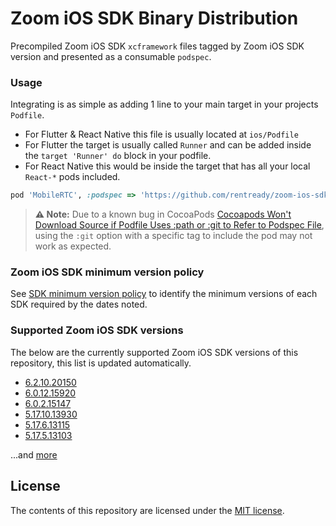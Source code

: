 # Zoom iOS SDK Binary Distribution

Precompiled Zoom iOS SDK `xcframework` files tagged by Zoom iOS SDK version and presented as a consumable `podspec`.

### Usage

Integrating is as simple as adding 1 line to your main target in your projects `Podfile`.

- For Flutter & React Native this file is usually located at `ios/Podfile`
- For Flutter the target is usually called `Runner` and can be added inside the `target 'Runner' do` block in your podfile.
- For React Native this would be inside the target that has all your local `React-*` pods included.

```ruby
pod 'MobileRTC', :podspec => 'https://github.com/rentready/zoom-ios-sdk-frameworks/raw/6.2.10.20150/MobileRTC.podspec'
```
> **⚠️ Note:** Due to a known bug in CocoaPods [Cocoapods Won't Download Source if Podfile Uses :path or :git to Refer to Podspec File](https://github.com/CocoaPods/CocoaPods/issues/11867), using the `:git` option with a specific tag to include the pod may not work as expected.

### Zoom iOS SDK minimum version policy

See [SDK minimum version policy](https://developers.zoom.us/docs/video-sdk/minimum-version) to identify the minimum versions of each SDK required by the dates noted.

### Supported Zoom iOS SDK versions

The below are the currently supported Zoom iOS SDK versions of this repository, this list is updated automatically.

<!--NEW_VERSION_PLACEHOLDER-->
- [6.2.10.20150](https://github.com/rentready/zoom-ios-sdk-frameworks/releases/tag/6.2.10.20150)
- [6.0.12.15920](https://github.com/rentready/zoom-ios-sdk-frameworks/releases/tag/6.0.12.15920)
- [6.0.2.15147](https://github.com/rentready/zoom-ios-sdk-frameworks/releases/tag/6.0.2.15147)
- [5.17.10.13930](https://github.com/rentready/zoom-ios-sdk-frameworks/releases/tag/5.17.10.13930)
- [5.17.6.13115](https://github.com/rentready/zoom-ios-sdk-frameworks/releases/tag/5.17.6.13115)
- [5.17.5.13103](https://github.com/rentready/zoom-ios-sdk-frameworks/releases/tag/5.17.5.13103)

...and [more](https://github.com/rentready/zoom-ios-sdk-frameworks/tags)

## License

The contents of this repository are licensed under the
[MIT license](http://www.opensource.org/licenses/mit-license.php).
